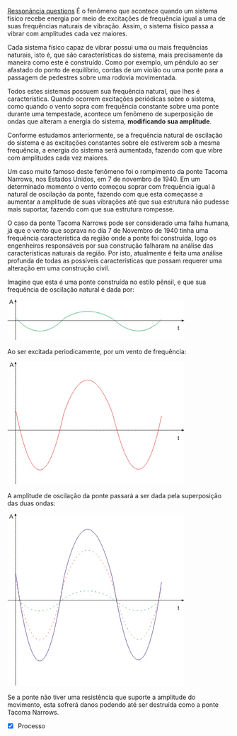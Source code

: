 [Ressonância questions](Resson%C3%A2ncia%20ondulat%C3%B3ria%20questions)
É o fenômeno que acontece quando um sistema físico recebe energia por meio de excitações de frequência igual a uma de suas frequências naturais de vibração.
Assim, o sistema físico passa a vibrar com amplitudes cada vez maiores.

Cada sistema físico capaz de vibrar possui uma ou mais frequências naturais, isto é, que são características do sistema, mais precisamente da maneira como este é construído. Como por exemplo, um pêndulo ao ser afastado do ponto de equilíbrio, cordas de um violão ou uma ponte para a passagem de pedestres sobre uma rodovia movimentada.

Todos estes sistemas possuem sua frequência natural, que lhes é característica. Quando ocorrem excitações periódicas sobre o sistema, como quando o vento sopra com frequência constante sobre uma ponte durante uma tempestade, acontece um fenômeno de superposição de ondas que alteram a energia do sistema, **modificando sua amplitude**.

Conforme estudamos anteriormente, se a frequência natural de oscilação do sistema e as excitações constantes sobre ele estiverem sob a mesma frequência, a energia do sistema será aumentada, fazendo com que vibre com amplitudes cada vez maiores.

Um caso muito famoso deste fenômeno foi o rompimento da ponte Tacoma Narrows, nos Estados Unidos, em 7 de novembro de 1940. Em um determinado momento o vento começou soprar com frequência igual à natural de oscilação da ponte, fazendo com que esta começasse a aumentar a amplitude de suas vibrações até que sua estrutura não pudesse mais suportar, fazendo com que sua estrutura rompesse.

O caso da ponte Tacoma Narrows pode ser considerado uma falha humana, já que o vento que soprava no dia 7 de Novembro de 1940 tinha uma frequência característica da região onde a ponte foi construída, logo os engenheiros responsáveis por sua construção falharam na análise das características naturais da região. Por isto, atualmente é feita uma análise profunda de todas as possíveis características que possam requerer uma alteração em uma construção civil.

Imagine que esta é uma ponte construída no estilo pênsil, e que sua frequência de oscilação natural é dada por:

![](Imagens/Pasted%20image%2020201016112711.png)

Ao ser excitada periodicamente, por um vento de frequência:

![](Imagens/Pasted%20image%2020201016112720.png)

A amplitude de oscilação da ponte passará a ser dada pela superposição das duas ondas:

![](Imagens/Pasted%20image%2020201016112726.png)

Se a ponte não tiver uma resistência que suporte a amplitude do movimento, esta sofrerá danos podendo até ser destruída como a ponte Tacoma Narrows.

- [x] Processo